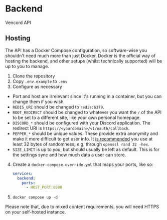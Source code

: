 # Backend
Vencord API

## Hosting
The API has a Docker Compose configuration, so software-wise you shouldn't need much more than just Docker.
Docker is the official way of hosting the backend, and other setups (whilst technically supported) will be
up to you to manage.

1. Clone the repository
2. Copy `.env.example` to `.env`
3. Configure as necessary
  - Port and host are irrelevant since it's running in a container, but you can change them if you wish.
  - `REDIS_URI` should be changed to `redis:6379`.
  - `ROOT_REDIRECT` should be changed to whatever you want the `/` of the API to be set to a different site,
    like your own personal homepage.
  - `DISCORD_*` should be configured with your Discord application. The redirect URI is `https://<yourdomain>/v1/oauth/callback`.
  - `PEPPER_*` should be unique values. These provide extra anonymity and make it more difficult to get user
    info. It [is recommended](https://stackoverflow.com/a/9622855) you use at least 32 bytes of randomness, e.g. through `openssl rand 32 -hex`.
  - `SIZE_LIMIT` is up to you, but should usually be left as default. This is for the settings sync and how
    much data a user can store.
4. Create a `docker-compose.override.yml` that maps your ports, like so:
   ```yaml
   services:
     backend:
       ports:
         - HOST_PORT:8080
   ```
5. `docker compose up -d`

Please note that, due to mixed content requirements, you will need HTTPS on your self-hosted instance.
